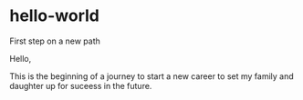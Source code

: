# hello-world
First step on a new path

Hello,

This is the beginning of a journey to start a new career to set my family and daughter up for suceess in the future.
